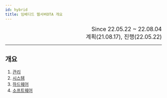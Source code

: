 ```yaml
---
id: hybrid
title: 임베디드 웹서버OTA 개요
---
```


<div align="right">
  <font size="4">
    Since 22.05.22 ~ 22.08.04<br/>
    계획(21.08.17), 진행(22.05.22)
  </font>
</div>

---



## 개요

1. [관리](./hybrid/esp32_mgn)
2. [시스템](./hybrid/esp32_sys)
3. [하드웨어](./hybrid/esp32_hw)
4. [소프트웨어](./hybrid/esp32_sw)
